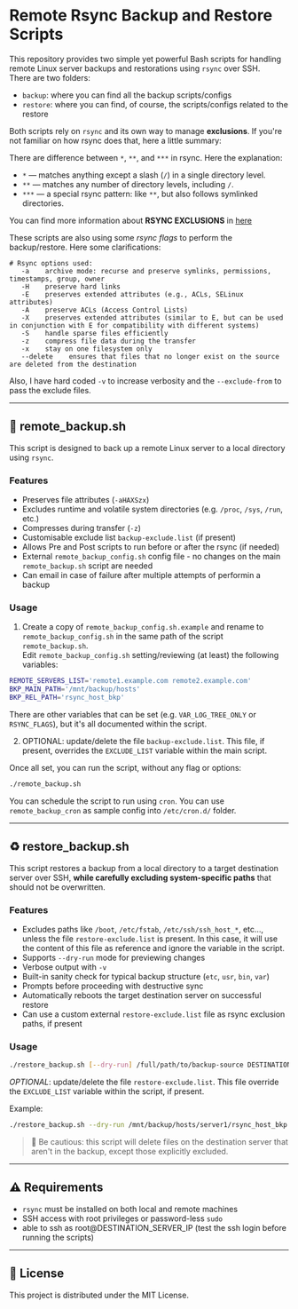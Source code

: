 # Remote Rsync Backup and Restore Scripts

This repository provides two simple yet powerful Bash scripts for handling remote Linux server backups and restorations using `rsync` over SSH.  
There are two folders:  

- `backup`: where you can find all the backup scripts/configs
- `restore`: where you can find, of course, the scripts/configs related to the restore  

Both scripts rely on `rsync` and its own way to manage **exclusions**. If you're not familiar on how rsync does that, here a little summary:  

There are difference between `*`, `**`, and `***` in rsync. Here the explanation:

- `*` — matches anything except a slash (`/`) in a single directory level.
- `**` — matches any number of directory levels, including `/`.
- `***` — a special rsync pattern: like `**`, but also follows symlinked directories.

You can find more information about **RSYNC EXCLUSIONS** in [here](rsync_exclusions.md)

These scripts are also using some *rsync flags* to perform the backup/restore. Here some clarifications:  

```
# Rsync options used:
   -a    archive mode: recurse and preserve symlinks, permissions, timestamps, group, owner
   -H    preserve hard links
   -E    preserves extended attributes (e.g., ACLs, SELinux attributes)
   -A    preserve ACLs (Access Control Lists)
   -X    preserves extended attributes (similar to E, but can be used in conjunction with E for compatibility with different systems)
   -S    handle sparse files efficiently
   -z    compress file data during the transfer
   -x    stay on one filesystem only
   --delete    ensures that files that no longer exist on the source are deleted from the destination
```

Also, I have hard coded `-v` to increase verbosity and the `--exclude-from` to pass the exclude files.  

---

## 🔄 remote_backup.sh

This script is designed to back up a remote Linux server to a local directory using `rsync`.  

### Features

- Preserves file attributes (`-aHAXSzx`)
- Excludes runtime and volatile system directories (e.g. `/proc`, `/sys`, `/run`, etc.)
- Compresses during transfer (`-z`)
- Customisable exclude list `backup-exclude.list` (if present)
- Allows Pre and Post scripts to run before or after the rsync (if needed)
- External `remote_backup_config.sh` config file - no changes on the main `remote_backup.sh` script are needed
- Can email in case of failure after multiple attempts of performin a backup


### Usage

1. Create a copy of `remote_backup_config.sh.example` and rename to `remote_backup_config.sh` in the same path of the script `remote_backup.sh`.  
Edit `remote_backup_config.sh` setting/reviewing (at least) the following variables:

```bash
REMOTE_SERVERS_LIST='remote1.example.com remote2.example.com'
BKP_MAIN_PATH='/mnt/backup/hosts'
BKP_REL_PATH='rsync_host_bkp'
```
There are other variables that can be set (e.g. `VAR_LOG_TREE_ONLY` or `RSYNC_FLAGS`), but it's all documented within the script.  

2. OPTIONAL: update/delete the file `backup-exclude.list`. This file, if present, overrides the `EXCLUDE_LIST` variable within the main script.

Once all set, you can run the script, without any flag or options:

```bash
./remote_backup.sh
```

You can schedule the script to run using `cron`. You can use `remote_backup_cron` as sample config into `/etc/cron.d/` folder.  

---

## ♻️ restore_backup.sh

This script restores a backup from a local directory to a target destination server over SSH, **while carefully excluding system-specific paths** that should not be overwritten.

### Features

- Excludes paths like `/boot`, `/etc/fstab`, `/etc/ssh/ssh_host_*`, etc..., unless the file `restore-exclude.list` is present. In this case, it will use the content of this file as reference and ignore the variable in the script.
- Supports `--dry-run` mode for previewing changes
- Verbose output with `-v`
- Built-in sanity check for typical backup structure (`etc`, `usr`, `bin`, `var`)
- Prompts before proceeding with destructive sync
- Automatically reboots the target destination server on successful restore
- Can use a custom external `restore-exclude.list` file as rsync exclusion paths, if present

### Usage

```bash
./restore_backup.sh [--dry-run] /full/path/to/backup-source DESTINATION_SERVER_IP
```

*OPTIONAL*: update/delete the file `restore-exclude.list`. This file override the `EXCLUDE_LIST` variable within the script, if present.  

Example:

```bash
./restore_backup.sh --dry-run /mnt/backup/hosts/server1/rsync_host_bkp 192.168.1.100
```

> 🛑 Be cautious: this script will delete files on the destination server that aren't in the backup, except those explicitly excluded.

---

## ⚠️ Requirements

- `rsync` must be installed on both local and remote machines
- SSH access with root privileges or password-less `sudo` 
- able to ssh as root@DESTINATION_SERVER_IP (test the ssh login before running the scripts)

---

## 📁 License

This project is distributed under the MIT License.